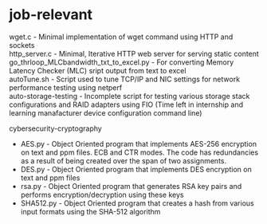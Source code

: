 # job-relevant

wget.c - Minimal implementation of wget command using HTTP and sockets \
http_server.c - Minimal, Iterative HTTP web server for serving static content \
go_thrloop_MLCbandwidth_txt_to_excel.py - For converting Memory Latency Checker (MLC) sript output from text to excel \
autoTune.sh - Script used to tune TCP/IP and NIC settings for network performance testing using netperf \
auto-storage-testing - Incomplete script for testing various storage stack configurations and RAID adapters using FIO (Time left in internship and learning manafacturer device configuration command line)

cybersecurity-cryptography
  - AES.py - Object Oriented program that implements AES-256 encryption on text and ppm files. ECB and CTR modes. The code has redundancies as a result of being created over the span of two assignments.
  - DES.py - Object Oriented program that implements DES encryption on text and ppm files 
  - rsa.py - Object Oriented program that generates RSA key pairs and performs encryption/decryption using these keys
  - SHA512.py - Object Oriented program that creates a hash from various input formats using the SHA-512 algorithm
